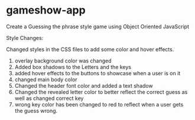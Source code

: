 # gameshow-app
 Create a Guessing the phrase style game using Object Oriented JavaScript

Style Changes:

Changed styles in the CSS files to add some color and hover effects. 

1. overlay background color was changed
2. Added box shadows to the Letters and the keys
3. added hover effects to the buttons to showcase when a user is on it
4. changed main body color
5. Changed the header font color and added a text shadow
6. Changed the revealed letter color to better reflect the correct guess as well as changed correct key
7. wrong key color has been changed to red to reflect when a user gets the guess wrong.